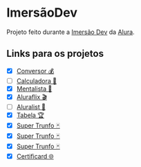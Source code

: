 # ImersãoDev

Projeto feito durante a [Imersão Dev](https://imersao.dev) da [Alura](https://alura.com.br).

## Links para os projetos

- [x] [Conversor 💰](https://imersaodev-xtodi.vercel.app/aula1)
- [ ] [Calculadora 🔢](https://imersaodev-xtodi.vercel.app/aula2)
- [x] [Mentalista 🔮](https://imersaodev-xtodi.vercel.app/aula3)
- [x] [Aluraflix 🎬](https://imersaodev-xtodi.vercel.app/aula4)
- [ ] [Aluralist 📃](https://imersaodev-xtodi.vercel.app/aula5)
- [x] [Tabela 🏆](https://imersaodev-xtodi.vercel.app/aula6)
- [x] [Super Trunfo 🃏](https://imersaodev-xtodi.vercel.app/aula7)
- [x] [Super Trunfo 🃏](https://imersaodev-xtodi.vercel.app/aula8)
- [x] [Super Trunfo 🃏](https://imersaodev-xtodi.vercel.app/aula9)
- [x] [Certificard 🌐](https://imersaodev-xtodi.vercel.app/aula10)
